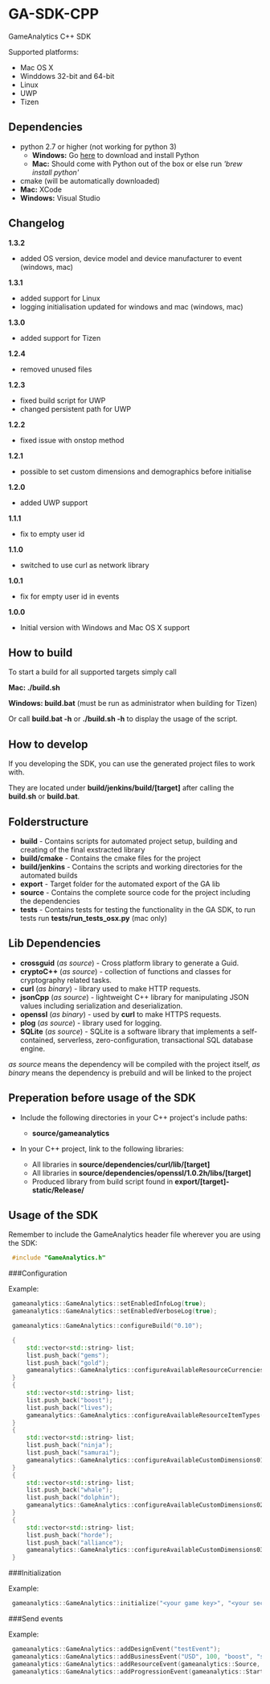 GA-SDK-CPP
==========

GameAnalytics C++ SDK

Supported platforms:

* Mac OS X
* Winddows 32-bit and 64-bit
* Linux
* UWP
* Tizen

Dependencies
------------

* python 2.7 or higher (not working for python 3)
  * **Windows:** Go [here](https://www.python.org/downloads/) to download and install Python
  * **Mac:** Should come with Python out of the box or else run *'brew install python'*
* cmake (will be automatically downloaded)
* **Mac:** XCode
* **Windows:** Visual Studio

Changelog
---------
**1.3.2**
* added OS version, device model and device manufacturer to event (windows, mac)

**1.3.1**
* added support for Linux
* logging initialisation updated for windows and mac (windows, mac)

**1.3.0**
* added support for Tizen

**1.2.4**
* removed unused files

**1.2.3**
* fixed build script for UWP
* changed persistent path for UWP

**1.2.2**
* fixed issue with onstop method

**1.2.1**
* possible to set custom dimensions and demographics before initialise

**1.2.0**
* added UWP support

**1.1.1**
* fix to empty user id

**1.1.0**
* switched to use curl as network library

**1.0.1**
* fix for empty user id in events

**1.0.0**
* Initial version with Windows and Mac OS X support

How to build
------------

To start a build for all supported targets simply call

**Mac: ./build.sh**

**Windows: build.bat** (must be run as administrator when building for Tizen)

Or call **build.bat -h** or **./build.sh -h** to display the usage of the script.

How to develop
--------------

If you developing the SDK, you can use the generated project files to work with.

They are located under **build/jenkins/build/[target]** after calling the **build.sh** or **build.bat**.


Folderstructure
---------------

* **build** - Contains scripts for automated project setup, building and creating of the final exstracted library
* **build/cmake** - Contains the cmake files for the project
* **build/jenkins** - Contains the scripts and working directories for the automated builds
* **export** - Target folder for the automated export of the GA lib
* **source** - Contains the complete source code for the project including the dependencies
* **tests** - Contains tests for testing the functionality in the GA SDK, to run tests run **tests/run_tests_osx.py** (mac only)

Lib Dependencies
----------------

* **crossguid** (*as source*) - Cross platform library to generate a Guid.
* **cryptoC++** (*as source*) - collection of functions and classes for cryptography related tasks.
* **curl** (*as binary*) - library used to make HTTP requests.
* **jsonCpp** (*as source*) - lightweight C++ library for manipulating JSON values including serialization and deserialization.
* **openssl** (*as binary*) - used by **curl** to make HTTPS requests.
* **plog** (*as source*) - library used for logging.
* **SQLite** (*as source*) - SQLite is a software library that implements a self-contained, serverless, zero-configuration, transactional SQL database engine.

*as source* means the dependency will be compiled with the project itself, *as binary* means the dependency is prebuild and will be linked to the project

Preperation before usage of the SDK
-----------------------------------

* Include the following directories in your C++ project's include paths:
  * **source/gameanalytics**

* In your C++ project, link to the following libraries:
  * All libraries in **source/dependencies/curl/lib/[target]**
  * All libraries in **source/dependencies/openssl/1.0.2h/libs/[target]**
  * Produced library from build script found in **export/[target]-static/Release/**


Usage of the SDK
----------------

Remember to include the GameAnalytics header file wherever you are using the SDK:

``` c++
 #include "GameAnalytics.h"
```

###Configuration

Example:

``` c++
 gameanalytics::GameAnalytics::setEnabledInfoLog(true);
 gameanalytics::GameAnalytics::setEnabledVerboseLog(true);

 gameanalytics::GameAnalytics::configureBuild("0.10");

 {
     std::vector<std::string> list;
     list.push_back("gems");
     list.push_back("gold");
     gameanalytics::GameAnalytics::configureAvailableResourceCurrencies(list);
 }
 {
     std::vector<std::string> list;
     list.push_back("boost");
     list.push_back("lives");
     gameanalytics::GameAnalytics::configureAvailableResourceItemTypes(list);
 }
 {
     std::vector<std::string> list;
     list.push_back("ninja");
     list.push_back("samurai");
     gameanalytics::GameAnalytics::configureAvailableCustomDimensions01(list);
 }
 {
     std::vector<std::string> list;
     list.push_back("whale");
     list.push_back("dolphin");
     gameanalytics::GameAnalytics::configureAvailableCustomDimensions02(list);
 }
 {
     std::vector<std::string> list;
     list.push_back("horde");
     list.push_back("alliance");
     gameanalytics::GameAnalytics::configureAvailableCustomDimensions03(list);
 }
```

###Initialization

Example:

``` c++
 gameanalytics::GameAnalytics::initialize("<your game key>", "<your secret key");
```

###Send events

Example:

``` c++
 gameanalytics::GameAnalytics::addDesignEvent("testEvent");
 gameanalytics::GameAnalytics::addBusinessEvent("USD", 100, "boost", "super_boost", "shop");
 gameanalytics::GameAnalytics::addResourceEvent(gameanalytics::Source, "gems", 10, "lives", "extra_life");
 gameanalytics::GameAnalytics::addProgressionEvent(gameanalytics::Start, "progression01", "progression02");
```
